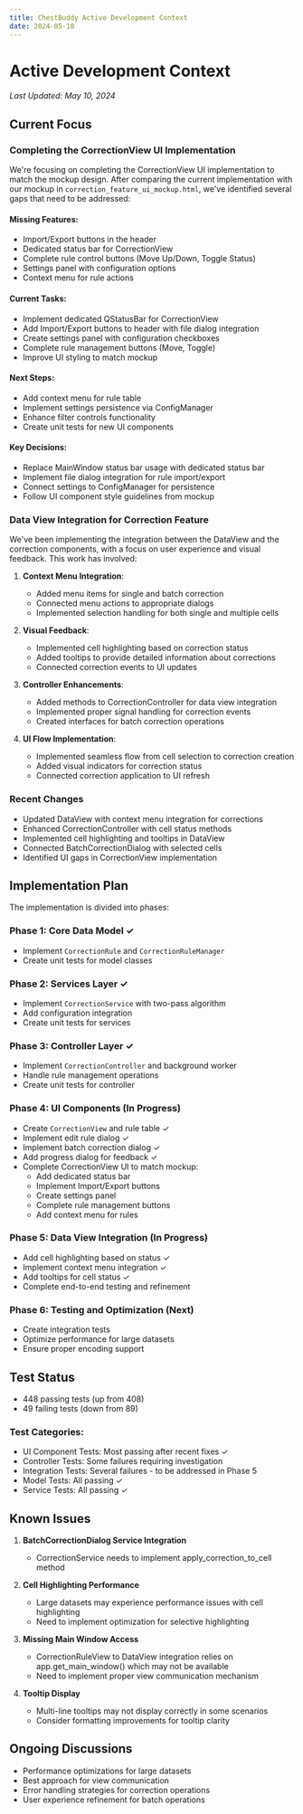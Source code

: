 ```yaml
---
title: ChestBuddy Active Development Context
date: 2024-05-10
---
```


# Active Development Context

*Last Updated: May 10, 2024*

## Current Focus

### Completing the CorrectionView UI Implementation

We're focusing on completing the CorrectionView UI implementation to match the mockup design. After comparing the current implementation with our mockup in `correction_feature_ui_mockup.html`, we've identified several gaps that need to be addressed:

#### Missing Features:
- Import/Export buttons in the header
- Dedicated status bar for CorrectionView
- Complete rule control buttons (Move Up/Down, Toggle Status)
- Settings panel with configuration options
- Context menu for rule actions

#### Current Tasks:
- Implement dedicated QStatusBar for CorrectionView
- Add Import/Export buttons to header with file dialog integration
- Create settings panel with configuration checkboxes
- Complete rule management buttons (Move, Toggle)
- Improve UI styling to match mockup

#### Next Steps:
- Add context menu for rule table
- Implement settings persistence via ConfigManager
- Enhance filter controls functionality
- Create unit tests for new UI components

#### Key Decisions:
- Replace MainWindow status bar usage with dedicated status bar
- Implement file dialog integration for rule import/export
- Connect settings to ConfigManager for persistence
- Follow UI component style guidelines from mockup

### Data View Integration for Correction Feature

We've been implementing the integration between the DataView and the correction components, with a focus on user experience and visual feedback. This work has involved:

1. **Context Menu Integration**: 
   - Added menu items for single and batch correction
   - Connected menu actions to appropriate dialogs
   - Implemented selection handling for both single and multiple cells

2. **Visual Feedback**:
   - Implemented cell highlighting based on correction status
   - Added tooltips to provide detailed information about corrections
   - Connected correction events to UI updates

3. **Controller Enhancements**:
   - Added methods to CorrectionController for data view integration
   - Implemented proper signal handling for correction events
   - Created interfaces for batch correction operations

4. **UI Flow Implementation**:
   - Implemented seamless flow from cell selection to correction creation
   - Added visual indicators for correction status
   - Connected correction application to UI refresh

### Recent Changes

- Updated DataView with context menu integration for corrections
- Enhanced CorrectionController with cell status methods
- Implemented cell highlighting and tooltips in DataView
- Connected BatchCorrectionDialog with selected cells
- Identified UI gaps in CorrectionView implementation

## Implementation Plan

The implementation is divided into phases:

### Phase 1: Core Data Model ✓
- Implement `CorrectionRule` and `CorrectionRuleManager`
- Create unit tests for model classes

### Phase 2: Services Layer ✓
- Implement `CorrectionService` with two-pass algorithm
- Add configuration integration
- Create unit tests for services

### Phase 3: Controller Layer ✓
- Implement `CorrectionController` and background worker
- Handle rule management operations
- Create unit tests for controller

### Phase 4: UI Components (In Progress)
- Create `CorrectionView` and rule table ✓
- Implement edit rule dialog ✓
- Implement batch correction dialog ✓
- Add progress dialog for feedback ✓
- Complete CorrectionView UI to match mockup:
  - Add dedicated status bar
  - Implement Import/Export buttons
  - Create settings panel
  - Complete rule management buttons
  - Add context menu for rules

### Phase 5: Data View Integration (In Progress)
- Add cell highlighting based on status ✓
- Implement context menu integration ✓
- Add tooltips for cell status ✓
- Complete end-to-end testing and refinement

### Phase 6: Testing and Optimization (Next)
- Create integration tests
- Optimize performance for large datasets
- Ensure proper encoding support

## Test Status

- 448 passing tests (up from 408)
- 49 failing tests (down from 89)

### Test Categories:
- UI Component Tests: Most passing after recent fixes ✓
- Controller Tests: Some failures requiring investigation
- Integration Tests: Several failures - to be addressed in Phase 5
- Model Tests: All passing ✓
- Service Tests: All passing ✓

## Known Issues

1. **BatchCorrectionDialog Service Integration**
   - CorrectionService needs to implement apply_correction_to_cell method

2. **Cell Highlighting Performance**
   - Large datasets may experience performance issues with cell highlighting
   - Need to implement optimization for selective highlighting

3. **Missing Main Window Access**
   - CorrectionRuleView to DataView integration relies on app.get_main_window() which may not be available
   - Need to implement proper view communication mechanism

4. **Tooltip Display**
   - Multi-line tooltips may not display correctly in some scenarios
   - Consider formatting improvements for tooltip clarity

## Ongoing Discussions

- Performance optimizations for large datasets
- Best approach for view communication
- Error handling strategies for correction operations
- User experience refinement for batch operations
